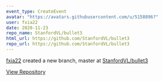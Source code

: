 ```yaml
---
event_type: CreateEvent
avatar: "https://avatars.githubusercontent.com/u/5158896?"
user: fxia22
date: 2020-11-23
repo_name: StanfordVL/bullet3
html_url: https://github.com/StanfordVL/bullet3
repo_url: https://github.com/StanfordVL/bullet3
---
```


<a href='https://github.com/fxia22' target='_blank'>fxia22</a> created a new branch, master at <a href='https://github.com/StanfordVL/bullet3' target='_blank'>StanfordVL/bullet3</a>

<a href='https://github.com/StanfordVL/bullet3' target='_blank'>View Repository</a>